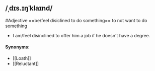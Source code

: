 ## /ˌdɪs.ɪŋˈklaɪnd/
#Adjective
==be/feel disiclined to do something== 
to not want to do something

- I am/feel disinclined to offer him a job if he doesn't have a degree. 
#### Synonyms:
- [[Loath]]
- [[Reluctant]]